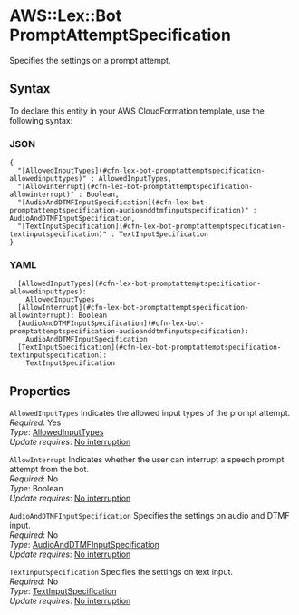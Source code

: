 # AWS::Lex::Bot PromptAttemptSpecification<a name="aws-properties-lex-bot-promptattemptspecification"></a>

Specifies the settings on a prompt attempt\.

## Syntax<a name="aws-properties-lex-bot-promptattemptspecification-syntax"></a>

To declare this entity in your AWS CloudFormation template, use the following syntax:

### JSON<a name="aws-properties-lex-bot-promptattemptspecification-syntax.json"></a>

```
{
  "[AllowedInputTypes](#cfn-lex-bot-promptattemptspecification-allowedinputtypes)" : AllowedInputTypes,
  "[AllowInterrupt](#cfn-lex-bot-promptattemptspecification-allowinterrupt)" : Boolean,
  "[AudioAndDTMFInputSpecification](#cfn-lex-bot-promptattemptspecification-audioanddtmfinputspecification)" : AudioAndDTMFInputSpecification,
  "[TextInputSpecification](#cfn-lex-bot-promptattemptspecification-textinputspecification)" : TextInputSpecification
}
```

### YAML<a name="aws-properties-lex-bot-promptattemptspecification-syntax.yaml"></a>

```
  [AllowedInputTypes](#cfn-lex-bot-promptattemptspecification-allowedinputtypes): 
    AllowedInputTypes
  [AllowInterrupt](#cfn-lex-bot-promptattemptspecification-allowinterrupt): Boolean
  [AudioAndDTMFInputSpecification](#cfn-lex-bot-promptattemptspecification-audioanddtmfinputspecification): 
    AudioAndDTMFInputSpecification
  [TextInputSpecification](#cfn-lex-bot-promptattemptspecification-textinputspecification): 
    TextInputSpecification
```

## Properties<a name="aws-properties-lex-bot-promptattemptspecification-properties"></a>

`AllowedInputTypes`  <a name="cfn-lex-bot-promptattemptspecification-allowedinputtypes"></a>
Indicates the allowed input types of the prompt attempt\.  
*Required*: Yes  
*Type*: [AllowedInputTypes](aws-properties-lex-bot-allowedinputtypes.md)  
*Update requires*: [No interruption](https://docs.aws.amazon.com/AWSCloudFormation/latest/UserGuide/using-cfn-updating-stacks-update-behaviors.html#update-no-interrupt)

`AllowInterrupt`  <a name="cfn-lex-bot-promptattemptspecification-allowinterrupt"></a>
Indicates whether the user can interrupt a speech prompt attempt from the bot\.  
*Required*: No  
*Type*: Boolean  
*Update requires*: [No interruption](https://docs.aws.amazon.com/AWSCloudFormation/latest/UserGuide/using-cfn-updating-stacks-update-behaviors.html#update-no-interrupt)

`AudioAndDTMFInputSpecification`  <a name="cfn-lex-bot-promptattemptspecification-audioanddtmfinputspecification"></a>
Specifies the settings on audio and DTMF input\.  
*Required*: No  
*Type*: [AudioAndDTMFInputSpecification](aws-properties-lex-bot-audioanddtmfinputspecification.md)  
*Update requires*: [No interruption](https://docs.aws.amazon.com/AWSCloudFormation/latest/UserGuide/using-cfn-updating-stacks-update-behaviors.html#update-no-interrupt)

`TextInputSpecification`  <a name="cfn-lex-bot-promptattemptspecification-textinputspecification"></a>
Specifies the settings on text input\.  
*Required*: No  
*Type*: [TextInputSpecification](aws-properties-lex-bot-textinputspecification.md)  
*Update requires*: [No interruption](https://docs.aws.amazon.com/AWSCloudFormation/latest/UserGuide/using-cfn-updating-stacks-update-behaviors.html#update-no-interrupt)